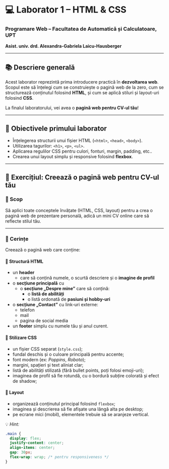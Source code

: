 # 💻 Laborator 1 – HTML & CSS  
### Programare Web – Facultatea de Automatică și Calculatoare, UPT  
**Asist. univ. drd. Alexandra-Gabriela Laicu-Hausberger**

---

## 📚 Descriere generală
Acest laborator reprezintă prima introducere practică în **dezvoltarea web**.  
Scopul este să înțelegi cum se construiește o pagină web de la zero, cum se structurează conținutul folosind **HTML**, și cum se aplică stiluri și layout-uri folosind **CSS**.

La finalul laboratorului, vei avea o **pagină web pentru CV-ul tău**!

---

## 🎯 Obiectivele primului laborator
- Înțelegerea structurii unui fișier HTML (`<html>`, `<head>`, `<body>`).  
- Utilizarea tagurilor: `<h1>`, `<p>`, `<ul>`.  
- Aplicarea regulilor CSS pentru culori, fonturi, margin, padding, etc..  
- Crearea unui layout simplu și responsive folosind **flexbox**.  

---

## 🧩 Exercițiul: Creează o pagină web pentru CV-ul tău

### 🎯 Scop
Să aplici toate conceptele învățate (HTML, CSS, layout) pentru a crea o pagină web de prezentare personală, adică un mini CV online care să reflecte stilul tău.

---

### 🔧 Cerințe
Creează o pagină web care conține:

#### 🔹 Structură HTML
- un **header**
  - care să conțină numele, o scurtă descriere și o **imagine de profil**
- o **secțiune principală** cu
  - o **secțiune „Despre mine”** care să conțină:
    - o **listă de abilități**
    - o listă ordonată de **pasiuni și hobby-uri**
- o **secțiune „Contact”** cu link-uri externe:
  - telefon
  - mail
  - pagina de social media
- un **footer** simplu cu numele tău și anul curent.  

#### 🔹 Stilizare CSS
- un fișier CSS separat (`style.css`);  
- fundal deschis și o culoare principală pentru accente;  
- font modern (ex: *Poppins*, *Roboto*);  
- margini, spațieri și text aliniat clar;  
- listă de abilități stilizată (fără bullet points, poți folosi emoji-uri);
- imaginea de profil să fie rotundă, cu o bordură subțire colorată și efect de shadow;

#### 🔹 Layout
- organizează conținutul principal folosind `flexbox`;  
- imaginea și descrierea să fie afișate una lângă alta pe desktop;  
- pe ecrane mici (mobil), elementele trebuie să se aranjeze vertical.  

💡 *Hint:* 
```css
.main {
  display: flex;
  justify-content: center;
  align-items: center;
  gap: 30px;
  flex-wrap: wrap; /* pentru responsiveness */
}
